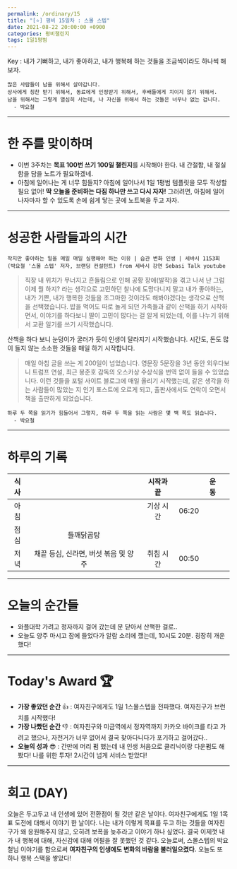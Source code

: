 ```yaml
---
permalink: /ordinary/15
title: "[⭐] 평비 15일차 : 스몰 스텝"
date: 2021-08-22 20:00:00 +0900
categories: 평비챌린지
tags: 1일1평범
---  
```

Key : 내가 기뻐하고, 내가 좋아하고, 내가 행복해 하는 것들을 조금씩이라도 하나씩 해보자.  
```
많은 사람들이 남을 위해서 살아갑니다.
상사에게 칭찬 받기 위해서, 동료에게 인정받기 위해서, 후배들에게 치이지 않기 위해서.
남을 위해서는 그렇게 열심히 사는데, 나 자신을 위해서 하는 것들은 너무나 없는 겁니다.
  - 박요철
```

---
# 한 주를 맞이하며
- 이번 3주차는 **목표 100번 쓰기 100일 챌린지**를 시작해야 한다. 내 간절함, 내 절실함을 담을 노트가 필요하겠네.
- 아침에 일어나는 게 너무 힘들지? 아침에 일어나서 1일 1평범 템플릿을 모두 작성할 필요 없어! **딱 오늘을 준비하는 다짐 하나만 쓰고 다시 자자!** 그러려면, 아침에 일어나자마자 할 수 있도록 손에 쉽게 닿는 곳에 노트북을 두고 자자.

---
# 성공한 사람들과의 시간
`작지만 좋아하는 일을 매일 매일 실행해야 하는 이유 | 습관 변화 인생 | 세바시 1153회 (박요철 '스몰 스텝' 저자, 브랜딩 컨설턴트) from 세바시 강연 Sebasi Talk youtube`  

> 직장 내 위치가 무너지고 흔들림으로 인해 공황 장애(발작)을 겪고 나서 난 그럼 이제 뭘 하지? 라는 생각으로 고민하던 찰나에 도망다니지 말고 내가 좋아하는, 내가 기쁜, 내가 행복한 것들을 조그마한 것이라도 해봐야겠다는 생각으로 산책을 선택했습니다. 밥을 먹어도 따로 놀게 되던 가족들과 같이 산책을 하기 시작하면서, 이야기를 하다보니 딸이 고민이 많다는 걸 알게 되었는데, 이를 나누기 위해서 교환 일기를 쓰기 시작했습니다. 

산책을 하다 보니 눈덩이가 굴러가 듯이 인생이 달라지기 시작했습니다. 시간도, 돈도 많이 들지 않는 소소한 것들을 매일 하기 시작합니다.  

> 매일 아침 글을 쓰는 게 200일이 넘었습니다. 영문장 5문장을 3년 동안 외우다보니 트럼프 연설, 최근 봉준호 감독의 오스카상 수상식을 번역 없이 들을 수 있었습니다. 이런 것들을 포털 사이트 블로그에 매일 올리기 시작했는데, 같은 생각을 하는 사람들이 많았는 지 인기 포스트에 오르게 되고, 출판사에서도 연락이 오면서 책을 출판하게 되었습니다.

```
하루 두 쪽을 읽기가 힘들어서 그렇지, 하루 두 쪽을 읽는 사람은 몇 백 쪽도 읽습니다.
  - 박요철
```

---
# 하루의 기록

| 식사 |  | 시작과 끝 |  | 운동 |  |
|:----:|:----:|:----:|:----:|:----:|:----:|
| 아침 |  | 기상 시간 | 06:20 |  |  |
| 점심 | 들깨닭곰탕 |  |  |  |  |
| 저녁 | 채끝 등심, 신라면, 버섯 볶음 및 양주 | 취침 시간 | 00:50 |  |  |

---
# 오늘의 순간들
- 와플대학 가려고 정자까지 걸어 갔는데 문 닫아서 산책한 걸로..
- 오늘도 양주 마시고 잠에 들었다가 알람 소리에 깼는데, 10시도 20분. 굉장히 개운했다!

---
# Today's Award 🏆
- **가장 좋았던 순간** 👍 : 여자친구에게도 1일 1스몰스텝을 전파했다. 여자친구가 브런치를 시작했다!
- **가장 나빴던 순간** 👎 : 여자친구와 미금역에서 정자역까지 카카오 바이크를 타고 가려고 했으나, 자전거가 너무 없어서 결국 찾아다니다가 포기하고 걸어갔다..
- **오늘의 성과** 😎 : 간만에 머리 펌 했는데 내 인생 처음으로 클리닉이랑 다운펌도 해봤다! 나를 위한 투자! 2시간이 넘게 서비스 받았다!

---
# 회고 (DAY)
오늘은 두고두고 내 인생에 있어 전환점이 될 것만 같은 날이다. 여자친구에게도 1일 1목표 도전에 대해서 이야기 한 날이다. 나는 내가 이렇게 목표를 두고 하는 것들을 여자친구가 왜 응원해주지 않고, 오히려 보폭을 늦추라고 이야기 하나 싶었다. 결국 이제껏 내가 내 행복에 대해, 자신감에 대해 어필을 잘 못했던 것 같다. 오늘로써, 스몰스텝의 박요철님 이야기를 함으로써 **여자친구의 인생에도 변화의 바람을 불러일으켰다.** 오늘도 또 하나 행복 스택을 쌓았다!